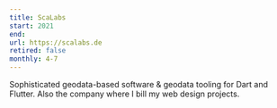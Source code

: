 ```yaml
---
title: ScaLabs
start: 2021
end: 
url: https://scalabs.de
retired: false
monthly: 4-7
---
```


Sophisticated geodata-based software & geodata tooling for Dart and Flutter.
Also the company where I bill my web design projects.
